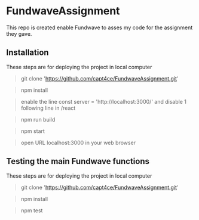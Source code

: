 # FundwaveAssignment
This repo is created enable Fundwave to asses my code for the assignment they gave.



## Installation
These steps are for deploying the project in local computer
> git clone 'https://github.com/capt4ce/FundwaveAssignment.git'

> npm install

> enable the line const server = 'http://localhost:3000/' and disable 1 following line in /react

> npm run build

> npm start

> open URL localhost:3000 in your web browser

## Testing the main Fundwave functions
These steps are for deploying the project in local computer
> git clone 'https://github.com/capt4ce/FundwaveAssignment.git'

> npm install

> npm test
